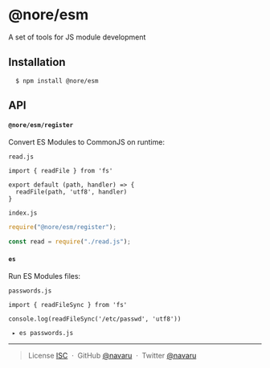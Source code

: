# @nore/esm

A set of tools for JS module development

## Installation

```
  $ npm install @nore/esm
```

## API

#### `@nore/esm/register`

Convert ES Modules to CommonJS on runtime:

`read.js`

```
import { readFile } from 'fs'

export default (path, handler) => {
  readFile(path, 'utf8', handler)
}
```

`index.js`

```js
require("@nore/esm/register");

const read = require("./read.js");
```

#### `es`

Run ES Modules files:

`passwords.js`

```
import { readFileSync } from 'fs'

console.log(readFileSync('/etc/passwd', 'utf8'))
```

```
 ▸ es passwords.js
```

---

> License [ISC](https://github.com/nore/esm/blob/master/license) &nbsp;&middot;&nbsp;
> GitHub [@navaru](https://github.com/navaru) &nbsp;&middot;&nbsp;
> Twitter [@navaru](https://twitter.com/navaru)
